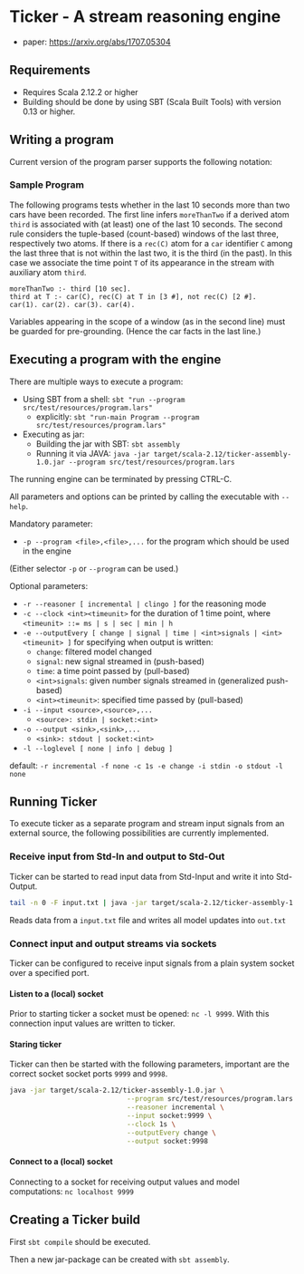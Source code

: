# Ticker - A stream reasoning engine

* paper: https://arxiv.org/abs/1707.05304

## Requirements
* Requires Scala 2.12.2 or higher
* Building should be done by using SBT (Scala Built Tools) with version 0.13 or higher.

## Writing a program
Current version of the program parser supports the following notation:

### Sample Program

The following programs tests whether in the last 10 seconds more than
two cars have been recorded. The first line infers `moreThanTwo` if a
derived atom `third` is associated with (at least) one of the last 10
seconds. The second rule considers the tuple-based (count-based)
windows of the last three, respectively two atoms. If there is a
`rec(C)` atom for a `car` identifier `C` among the last three that is
not within the last two, it is the third (in the past). In this case
we associate the time point `T` of its appearance in the stream with
auxiliary atom `third`.

```
moreThanTwo :- third [10 sec].
third at T :- car(C), rec(C) at T in [3 #], not rec(C) [2 #].
car(1). car(2). car(3). car(4).
```

Variables appearing in the scope of a window (as in the second line)
must be guarded for pre-grounding. (Hence the car facts in the last
line.)

## Executing a program with the engine

There are multiple ways to execute a program:

* Using SBT from a shell: `sbt "run --program src/test/resources/program.lars"`
    * explicitly: `sbt "run-main Program --program src/test/resources/program.lars"`
* Executing as jar:
    * Building the jar with SBT: `sbt assembly` 
    * Running it via JAVA: `java -jar target/scala-2.12/ticker-assembly-1.0.jar --program src/test/resources/program.lars`

The running engine can be terminated by pressing CTRL-C.

All parameters and options can be printed by calling the executable with `--help`.

Mandatory parameter:

* `-p --program <file>,<file>,...` for the program which should be used in the engine

(Either selector `-p` or `--program` can be used.)

Optional parameters:

* `-r --reasoner [ incremental | clingo ]` for the reasoning mode
* `-c --clock <int><timeunit>` for the duration of 1 time point, where `<timeunit> ::= ms | s | sec | min | h`
* `-e --outputEvery [ change | signal | time | <int>signals | <int><timeunit> ]` for specifying when output is written:
    * `change`: filtered model changed
    * `signal`: new signal streamed in (push-based)
    * `time`: a time point passed by (pull-based)
    * `<int>signals`: given number signals streamed in (generalized push-based)
    * `<int><timeunit>`: specified time passed by (pull-based)
* `-i --input <source>,<source>,...`
    * `<source>: stdin | socket:<int>`
* `-o --output <sink>,<sink>,...`
    * `<sink>: stdout | socket:<int>`
* `-l --loglevel [ none | info | debug ]`

default: `-r incremental -f none -c 1s -e change -i stdin -o stdout -l none`
    
## Running Ticker

To execute ticker as a separate program and stream input signals from an external source,
 the following possibilities are currently implemented.

### Receive input from Std-In and output to Std-Out

Ticker can be started to read input data from Std-Input and write it into Std-Output.

```sh
tail -n 0 -F input.txt | java -jar target/scala-2.12/ticker-assembly-1.0.jar --program src/test/resources/program.lars >> out.txt
```

Reads data from a `input.txt` file and writes all model updates into `out.txt`

### Connect input and output streams via sockets

Ticker can be configured to receive input signals from a plain system socket over a specified port. 

#### Listen to a (local) socket

Prior to starting ticker a socket must be opened: `nc -l 9999`. 
With this connection input values are written to ticker.

#### Staring ticker

Ticker can then be started with the following parameters, 
important are the correct socket socket ports `9999` and `9998`.
 
```sh
java -jar target/scala-2.12/ticker-assembly-1.0.jar \
                             --program src/test/resources/program.lars \
                             --reasoner incremental \
                             --input socket:9999 \
                             --clock 1s \
                             --outputEvery change \
                             --output socket:9998
```                             
#### Connect to a (local) socket

Connecting to a socket for receiving output values and model computations: `nc localhost 9999` 

## Creating a Ticker build

First `sbt compile` should be executed. 

Then a new jar-package can be created with `sbt assembly`.